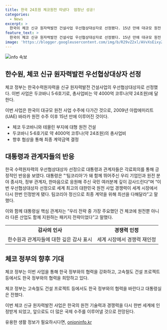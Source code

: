 ```yaml
---
title: 한국 24조원 체코원전 따냈다  엄청난 성공!
categories:
  - News
excerpt: >
  한국이 체코 신규 원자력발전 건설사업 우선협상대상자로 선정됐다. 15년 만에 대규모 원전 사업 수주에 성공한 것으로, 체코 정부는 이번 사업에 약 24조원을 투자할 예정이다. 한국 대통령은 이 결정에 감사 인사를 전하며 한국의 원전 경쟁력을 강조했고, 관계자는 체코와의 다양한 협력 전략을 추진할 것이라 밝혔다.
feature_text: >
  한국이 체코 신규 원자력발전 건설사업 우선협상대상자로 선정됐다. 15년 만에 대규모 원전 사업 수주에 성공한 것으로, 체코 정부는 이번 사업에 약 24조원을 투자할 예정이다. 한국 대통령은 이 결정에 감사 인사를 전하며 한국의 원전 경쟁력을 강조했고, 관계자는 체코와의 다양한 협력 전략을 추진할 것이라 밝혔다.
image: 'https://blogger.googleusercontent.com/img/b/R29vZ2xl/AVvXsEixyZcFfHzMRdzZMjFBmAUKJYCLCGyLL1o632UiGVXcaFdKo_bkvkuCioo0uUKlGfBVcT3P84aROyZIXSBEx3Aw5nCQ3pTgDom1WDC4m8eifvWiAmWEEVb4x6G_l8C0QH225ldMjyaFvpxGEBGNO37VmDTDMHGhJPq73UglMfDca1-0aw/s1600/blogspot.png'
---
```


<p><img src="https://blogger.googleusercontent.com/img/b/R29vZ2xl/AVvXsEixyZcFfHzMRdzZMjFBmAUKJYCLCGyLL1o632UiGVXcaFdKo_bkvkuCioo0uUKlGfBVcT3P84aROyZIXSBEx3Aw5nCQ3pTgDom1WDC4m8eifvWiAmWEEVb4x6G_l8C0QH225ldMjyaFvpxGEBGNO37VmDTDMHGhJPq73UglMfDca1-0aw/s1600/blogspot.png" alt="info 속보" /></p>

<h2 data-ke-size="size26">한수원, 체코 신규 원자력발전 우선협상대상자 선정</h2>

<p>체코 정부는 한국수력원자력을 신규 원자력발전 건설사업의 우선협상대상자로 선정했다. 이번 사업은 두코바니 5·6호기로, 총사업비는 약 4000억 코루나(약 24조원)에 달한다.</p>

<p data-ke-size="size16">이번 사업은 한국이 대규모 원전 사업 수주에 다가간 것으로, 2009년 아랍에미리트(UAE) 바라카 원전 수주 이후 15년 만에 이루어진 것이다.</p>

<ul>
  <li>체코 두코바니와 테믈린 부지에 대형 원전 건설</li>
  <li>두코바니 5·6호기로 약 4000억 코루나(약 24조원)의 총사업비</li>
  <li>향후 협상을 통해 최종 계약금액 결정</li>
</ul>

<h2 data-ke-size="size26">대통령과 관계자들의 반응</h2>

<p>한국 수력원자력의 우선협상대상자 선정으로 대통령과 관계자들은 각료회의를 통해 긍정적인 반응을 보였다. 대통령은 "‘팀코리아’가 돼 함께 뛰어주신 우리 기업인과 원전 분야 종사자, 정부 관계자, 한마음으로 응원해 주신 국민 여러분께 깊이 감사드린다"며 “이번 우선협상대상자 선정으로 세계 최고의 대한민국 원전 사업 경쟁력이 세계 시장에서 다시 한번 인정받게 됐다. 팀코리아 정신으로 최종 계약을 위해 최선을 다해달라”고 말했다.</p>

<p data-ke-size="size16">이와 함께 대통령실 핵심 관계자는 “우리 전략 중 가장 주요했던 건 체코에 원전뿐 아니라 다른 산업도 함께 지원하는 패키지 전략이었다”고 말했다.</p>

<table>
  <tr>
    <td style="text-align: center; height: 17px;"><b>감사의 인사</b></td>
    <td style="text-align: center;"><b>경쟁력 인정</b></td>
  </tr>
  <tr>
    <td style="text-align: center;">한수원과 관계자들에 대한 깊은 감사 표시</td>
    <td style="text-align: center;">세계 시장에서 경쟁력 재인정</td>
  </tr>
</table>

<h2 data-ke-size="size26">체코 정부의 향후 기대</h2>

<p>체코 정부는 이번 사업을 통해 한국 정부와의 협력을 강화하고, 고속철도 건설 프로젝트 등에서도 한국 정부와의 협력을 희망하고 있다.</p>

<p data-ke-size="size16">체코 정부는 고속철도 건설 프로젝트 등에서도 한국 정부와의 협력을 바란다고 대통령실은 전했다.</p>

<p>이번 체코 신규 원자력발전 사업은 한국의 원전 기술력과 경쟁력을 다시 한번 세계에 인정받게 되었고, 앞으로도 더 많은 국제 수주를 이루어낼 것으로 전망된다.</p>
유용한 생활 정보가 필요하시다면, <a href="https://onioninfo.kr" rel="dofollow">onioninfo.kr</a>


